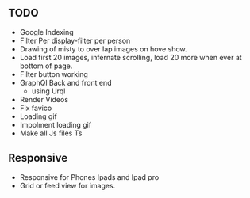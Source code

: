 ## TODO

- Google Indexing
- Filter Per display-filter per person
- Drawing of misty to over lap images on hove show.
- Load first 20 images, infernate scrolling, load 20 more when ever at bottom of page.
- Filter button working
- GraphQl Back and front end
  - using Urql
- Render Videos
- Fix favico
- Loading gif
- Impolment loading gif
- Make all Js files Ts

## Responsive

- Responsive for Phones Ipads and Ipad pro
- Grid or feed view for images.
